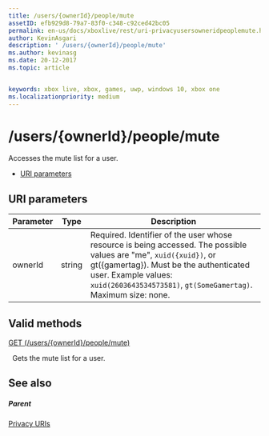 ```yaml
---
title: /users/{ownerId}/people/mute
assetID: efb929d8-79a7-83f0-c348-c92ced42bc05
permalink: en-us/docs/xboxlive/rest/uri-privacyusersowneridpeoplemute.html
author: KevinAsgari
description: ' /users/{ownerId}/people/mute'
ms.author: kevinasg
ms.date: 20-12-2017
ms.topic: article


keywords: xbox live, xbox, games, uwp, windows 10, xbox one
ms.localizationpriority: medium
---
```



# /users/{ownerId}/people/mute
Accesses the mute list for a user.

  * [URI parameters](#ID4EQ)

<a id="ID4EQ"></a>


## URI parameters

| Parameter| Type| Description|
| --- | --- | --- |
| ownerId| string| Required. Identifier of the user whose resource is being accessed. The possible values are "me", <code>xuid({xuid})</code>, or gt({gamertag}). Must be the authenticated user. Example values: <code>xuid(2603643534573581)</code>, <code>gt(SomeGamertag)</code>. Maximum size: none. |

<a id="ID4ETB"></a>


## Valid methods

[GET (/users/{ownerId}/people/mute)](uri-privacyusersowneridpeoplemuteget.md)

&nbsp;&nbsp;Gets the mute list for a user.

<a id="ID4E4B"></a>


## See also

<a id="ID4E6B"></a>


##### Parent

[Privacy URIs](atoc-reference-privacyv2.md)
